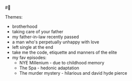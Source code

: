 #🌱

Themes:
- brotherhood
- taking care of your father
- my father-in-law recently passed
- a man who's perpetually unhappy with love
- left single at the end
- take me the code, etiquette and manners of the elite
- my fav episodes:
	- NYE Millenium - due to childhood memory
	- The Spa - hedonic adaptation
	- The murder mystery - hilarious and david hyde pierce